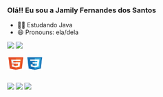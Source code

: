 ### Olá!! Eu sou a Jamily Fernandes dos Santos

- 👩‍💻 Estudando Java
- 😄 Pronouns: ela/dela


 <div align="left">
   <img height="165em" src="https://github-readme-stats.vercel.app/api?username=jamilyFsantos&show_icons=true&theme=tokyonight&include_all_commits=true&count_private=true"/>
  
   <img height="165em" src="https://github-readme-stats.vercel.app/api/top-langs/?username=jamilyFsantos&layout=compact&langs_count=7&theme=tokyonight"/>
</div>
 
 <div style="display: inline_block"><br>
  <img align="center" alt="Jami-HTML" height="30" width="40" src="https://raw.githubusercontent.com/devicons/devicon/master/icons/html5/html5-original.svg">
  <img align="center" alt="Jami-CSS" height="30" width="40" src="https://raw.githubusercontent.com/devicons/devicon/master/icons/css3/css3-original.svg">
  
</div>
  
##

<div>
   <a href="https://instagram.com/milihsanttos" target="_blank"><img src="https://img.shields.io/badge/-Instagram-%23E4405F?style=for-the-badge&logo=instagram&logoColor=white" target="_blank"></a>
   <a href="https://discord.com/channels/@me" target="_blank"><img src="https://img.shields.io/badge/Discord-7289DA?style=for-the-badge&logo=discord&logoColor=white" target="_blank"></a>
  <a href="https://www.linkedin.com/in/jamily-fernandes-639494150/" target="_blank"><img src="https://img.shields.io/badge/-LinkedIn-%230077B5?style=for-the-badge&logo=linkedin&logoColor=white" target="_blank"></a> 
</div>
